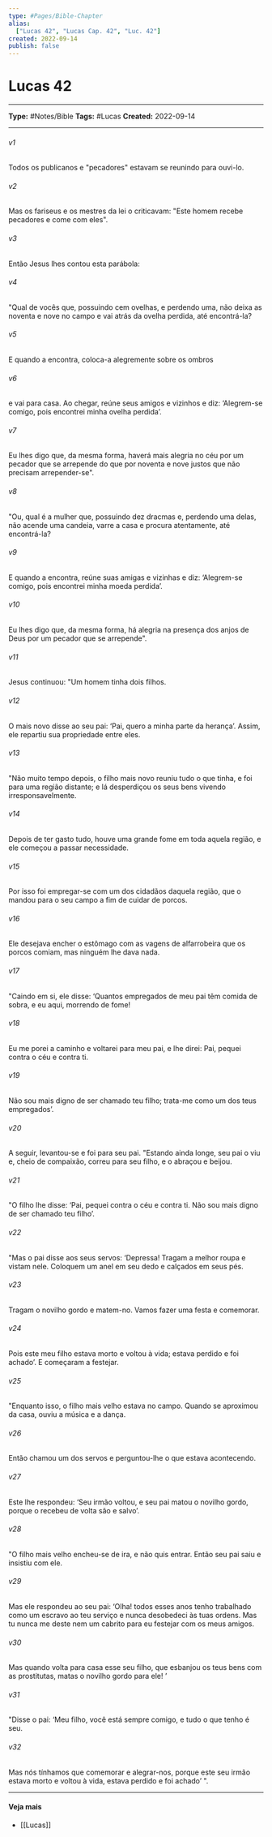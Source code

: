 ```yaml
---
type: #Pages/Bible-Chapter
alias:
  ["Lucas 42", "Lucas Cap. 42", "Luc. 42"]
created: 2022-09-14
publish: false
---
```


# Lucas 42

---

**Type:** #Notes/Bible
**Tags:** #Lucas
**Created:** 2022-09-14

---

###### v1
Todos os publicanos e "pecadores" estavam se reunindo para ouvi-lo.
###### v2
Mas os fariseus e os mestres da lei o criticavam: "Este homem recebe pecadores e come com eles".
###### v3
Então Jesus lhes contou esta parábola:
###### v4
"Qual de vocês que, possuindo cem ovelhas, e perdendo uma, não deixa as noventa e nove no campo e vai atrás da ovelha perdida, até encontrá-la?
###### v5
E quando a encontra, coloca-a alegremente sobre os ombros
###### v6
e vai para casa. Ao chegar, reúne seus amigos e vizinhos e diz: ‘Alegrem-se comigo, pois encontrei minha ovelha perdida’.
###### v7
Eu lhes digo que, da mesma forma, haverá mais alegria no céu por um pecador que se arrepende do que por noventa e nove justos que não precisam arrepender-se".
###### v8
"Ou, qual é a mulher que, possuindo dez dracmas e, perdendo uma delas, não acende uma candeia, varre a casa e procura atentamente, até encontrá-la?
###### v9
E quando a encontra, reúne suas amigas e vizinhas e diz: ‘Alegrem-se comigo, pois encontrei minha moeda perdida’.
###### v10
Eu lhes digo que, da mesma forma, há alegria na presença dos anjos de Deus por um pecador que se arrepende".
###### v11
Jesus continuou: "Um homem tinha dois filhos.
###### v12
O mais novo disse ao seu pai: ‘Pai, quero a minha parte da herança’. Assim, ele repartiu sua propriedade entre eles.
###### v13
"Não muito tempo depois, o filho mais novo reuniu tudo o que tinha, e foi para uma região distante; e lá desperdiçou os seus bens vivendo irresponsavelmente.
###### v14
Depois de ter gasto tudo, houve uma grande fome em toda aquela região, e ele começou a passar necessidade.
###### v15
Por isso foi empregar-se com um dos cidadãos daquela região, que o mandou para o seu campo a fim de cuidar de porcos.
###### v16
Ele desejava encher o estômago com as vagens de alfarrobeira que os porcos comiam, mas ninguém lhe dava nada.
###### v17
"Caindo em si, ele disse: ‘Quantos empregados de meu pai têm comida de sobra, e eu aqui, morrendo de fome!
###### v18
Eu me porei a caminho e voltarei para meu pai, e lhe direi: Pai, pequei contra o céu e contra ti.
###### v19
Não sou mais digno de ser chamado teu filho; trata-me como um dos teus empregados’.
###### v20
A seguir, levantou-se e foi para seu pai. "Estando ainda longe, seu pai o viu e, cheio de compaixão, correu para seu filho, e o abraçou e beijou.
###### v21
"O filho lhe disse: ‘Pai, pequei contra o céu e contra ti. Não sou mais digno de ser chamado teu filho’.
###### v22
"Mas o pai disse aos seus servos: ‘Depressa! Tragam a melhor roupa e vistam nele. Coloquem um anel em seu dedo e calçados em seus pés.
###### v23
Tragam o novilho gordo e matem-no. Vamos fazer uma festa e comemorar.
###### v24
Pois este meu filho estava morto e voltou à vida; estava perdido e foi achado’. E começaram a festejar.
###### v25
"Enquanto isso, o filho mais velho estava no campo. Quando se aproximou da casa, ouviu a música e a dança.
###### v26
Então chamou um dos servos e perguntou-lhe o que estava acontecendo.
###### v27
Este lhe respondeu: ‘Seu irmão voltou, e seu pai matou o novilho gordo, porque o recebeu de volta são e salvo’.
###### v28
"O filho mais velho encheu-se de ira, e não quis entrar. Então seu pai saiu e insistiu com ele.
###### v29
Mas ele respondeu ao seu pai: ‘Olha! todos esses anos tenho trabalhado como um escravo ao teu serviço e nunca desobedeci às tuas ordens. Mas tu nunca me deste nem um cabrito para eu festejar com os meus amigos.
###### v30
Mas quando volta para casa esse seu filho, que esbanjou os teus bens com as prostitutas, matas o novilho gordo para ele! ’
###### v31
"Disse o pai: ‘Meu filho, você está sempre comigo, e tudo o que tenho é seu.
###### v32
Mas nós tínhamos que comemorar e alegrar-nos, porque este seu irmão estava morto e voltou à vida, estava perdido e foi achado’ ".


---

#### Veja mais

- [[Lucas]]
